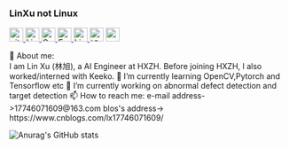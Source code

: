 ### LinXu not Linux

<!--
**isLinXu/isLinXu** is a ✨ _special_ ✨ repository because its `README.md` (this file) appears on your GitHub profile.

Here are some ideas to get you started:

- 🔭 I’m currently working on ...

- 🌱 I’m currently learning ...

- 👯 I’m looking to collaborate on ...

- 🤔 I’m looking for help with ...

- 💬 Ask me about ...

- 📫 How to reach me: ...

- 😄 Pronouns: ...

- ⚡ Fun fact: ...

- also

- update

- <p> 
    <a href="https://github.com/isLinXu?tab=followers"> <img src="https://img.shields.io/github/followers/zhanghang1989?label=Followers&style=plastic" height="25px" alt="github follow" /> </a>
    <a href="https://hangzhang.org/"> <img src="https://img.shields.io/badge/&#8459-homepage-3875B7.svg?labelColor=21438A&style=plastic" height="25px" alt="Hang Zhang">
    <a href="https://scholar.google.com/citations?user=gCoWdkUAAAAJ"><img src="https://img.shields.io/badge/scholar-4385FE.svg?&style=plastic&logo=google-scholar&logoColor=white" alt="Google Scholar" height="25px"> </a>
    <a href="mailto:zhang.hang@rutgers.edu"> <img src="https://img.shields.io/badge/gmail-%23D14836.svg?&style=plastic&logo=gmail&logoColor=white" height="25px" alt="Email">
    <a href="https://www.linkedin.com/in/zhanghang0704/"><img src="https://img.shields.io/badge/linkedin-006CAC.svg?&style=plastic&logo=linkedin&logoColor=white" height="25px" alt="LinkedIn"> </a>
    <a href="https://www.zhihu.com/people/zhanghang0704"><img src="https://img.shields.io/badge/知乎-0079FF.svg?style=plastic&logo=zhihu&logoColor=white" height="25px" alt="知乎"></a>
    <a href="https://hangzhang.org/cvHangZhang/cvHangZhang.pdf"> <img src="https://img.shields.io/badge/-CV-black?style=plastic" height="25px"> </a>
  </p> 
    额外Pin Card
    [![Readme Card](https://github-readme-stats.vercel.app/api/pin/?username=isLinXu&repo=isLinXu)](https://github.com/anuraghazra/github-readme-stats)
  
- ![Anurag's GitHub stats](https://github-readme-stats.vercel.app/api?username=isLinXu&count_private=true)

- <p> 
    <a href="https://islinxu.github.io/"> <img src="https://img.shields.io/badge/&#8459-homepage-3875B7.svg?labelColor=21438A&style=plastic" height="25px" alt="Hang Zhang">
    </p> 
    <table width="100%" border="0" cellspacing="15" cellpadding="0">
    <tbody>
      <tr>
        <td>
        <p> 
            💬 About me: <br/>
            I am Lin Xu  (<span lang="zh-cn">林旭</span>), a <span property="tittle">AI Engineer<span> 
            at <span property="affiliation">HXZH</span>.
            Before joining HXZH, I also worked/interned with Keeko. <br/>
            🌱 I’m currently learning OpenCV,Pytorch and Tensorflow etc <br/>
            🔭 I’m currently working on abnormal defect detection and target detection <br/>
            📫 How to reach me: <br/>
            e-mail address->17746071609@163.com <br/>
            blos's address-> https://www.cnblogs.com/lx17746071609/
        </p>
        </td>
        <td width="45%">
            <p align="left"> 
                <img src="https://github-readme-stats.vercel.app/api?username=isLinXu&count_private=true&show_icons=true" alt="Linxu" /> 
            </p>
        </td>
       </tr>
    </tbody>
    </table>
    
- -->

<p> 
<a href="https://github.com/isLinXu?tab=followers"> <img src="https://img.shields.io/github/followers/isLinXu?label=Followers&style=plastic" height="25px" alt="github follow" /> </a>
<a href="https://islinxu.github.io/"> <img src="https://img.shields.io/badge/&#8459-homepage-3875B7.svg?labelColor=21438A&style=plastic" height="25px" alt="Lin Xu">
<a href="https://"><img src="https://img.shields.io/badge/scholar-4385FE.svg?&style=plastic&logo=google-scholar&logoColor=white" alt="Google Scholar" height="25px"> </a>
<a href="mailto:"> <img src="https://img.shields.io/badge/gmail-%23D14836.svg?&style=plastic&logo=gmail&logoColor=white" height="25px" alt="Email">
<a href="https://"><img src="https://img.shields.io/badge/linkedin-006CAC.svg?&style=plastic&logo=linkedin&logoColor=white" height="25px" alt="LinkedIn"> </a>
<a href="https:"><img src="https://img.shields.io/badge/知乎-0079FF.svg?style=plastic&logo=zhihu&logoColor=white" height="25px" alt="知乎"></a>
<a href="https://"> <img src="https://img.shields.io/badge/-CV-black?style=plastic" height="25px"> </a>
</p> 
💬 About me: <br/>
I am Lin Xu  (<span lang="zh-cn">林旭</span>), a <span property="tittle">AI Engineer
at <span property="affiliation">HXZH.
Before joining HXZH, I also worked/interned with Keeko. 
🌱 I’m currently learning OpenCV,Pytorch and Tensorflow etc 
🔭 I’m currently working on abnormal defect detection and target detection
 📫 How to reach me: 
 e-mail address->17746071609@163.com 
blos's address-> https://www.cnblogs.com/lx17746071609/

![Anurag's GitHub stats](https://github-readme-stats.vercel.app/api?username=isLinXu&count_private=true)



